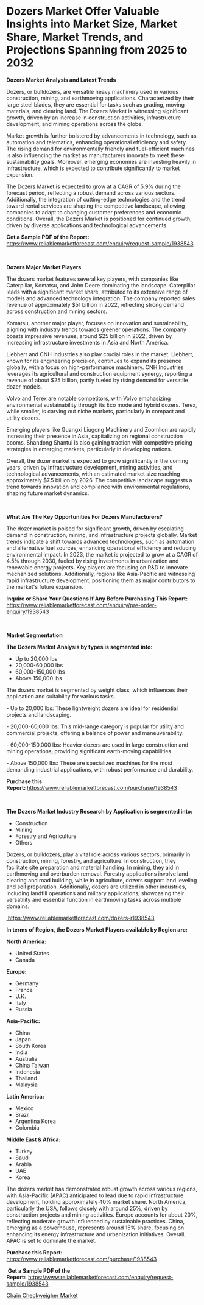 <p><h1>Dozers Market Offer Valuable Insights into Market Size, Market Share, Market Trends, and Projections Spanning from 2025 to 2032</h1></p><p><strong>Dozers Market Analysis and Latest Trends</strong></p>
<p><p>Dozers, or bulldozers, are versatile heavy machinery used in various construction, mining, and earthmoving applications. Characterized by their large steel blades, they are essential for tasks such as grading, moving materials, and clearing land. The Dozers Market is witnessing significant growth, driven by an increase in construction activities, infrastructure development, and mining operations across the globe.</p><p>Market growth is further bolstered by advancements in technology, such as automation and telematics, enhancing operational efficiency and safety. The rising demand for environmentally friendly and fuel-efficient machines is also influencing the market as manufacturers innovate to meet these sustainability goals. Moreover, emerging economies are investing heavily in infrastructure, which is expected to contribute significantly to market expansion.</p><p>The Dozers Market is expected to grow at a CAGR of 5.9% during the forecast period, reflecting a robust demand across various sectors. Additionally, the integration of cutting-edge technologies and the trend toward rental services are shaping the competitive landscape, allowing companies to adapt to changing customer preferences and economic conditions. Overall, the Dozers Market is positioned for continued growth, driven by diverse applications and technological advancements.</p></p>
<p><strong>Get a Sample PDF of the Report:&nbsp;</strong> <a href="https://www.reliablemarketforecast.com/enquiry/request-sample/1938543?utm_campaign=2195&utm_medium=2&utm_source=Github&utm_content=ia&utm_term=20022025&utm_id=dozers">https://www.reliablemarketforecast.com/enquiry/request-sample/1938543</a></p>
<p>&nbsp;</p>
<p><strong>Dozers Major Market Players</strong></p>
<p><p>The dozers market features several key players, with companies like Caterpillar, Komatsu, and John Deere dominating the landscape. Caterpillar leads with a significant market share, attributed to its extensive range of models and advanced technology integration. The company reported sales revenue of approximately $51 billion in 2022, reflecting strong demand across construction and mining sectors.</p><p>Komatsu, another major player, focuses on innovation and sustainability, aligning with industry trends towards greener operations. The company boasts impressive revenues, around $25 billion in 2022, driven by increasing infrastructure investments in Asia and North America.</p><p>Liebherr and CNH Industries also play crucial roles in the market. Liebherr, known for its engineering precision, continues to expand its presence globally, with a focus on high-performance machinery. CNH Industries leverages its agricultural and construction equipment synergy, reporting a revenue of about $25 billion, partly fueled by rising demand for versatile dozer models.</p><p>Volvo and Terex are notable competitors, with Volvo emphasizing environmental sustainability through its Eco mode and hybrid dozers. Terex, while smaller, is carving out niche markets, particularly in compact and utility dozers.</p><p>Emerging players like Guangxi Liugong Machinery and Zoomlion are rapidly increasing their presence in Asia, capitalizing on regional construction booms. Shandong Shantui is also gaining traction with competitive pricing strategies in emerging markets, particularly in developing nations.</p><p>Overall, the dozer market is expected to grow significantly in the coming years, driven by infrastructure development, mining activities, and technological advancements, with an estimated market size reaching approximately $7.5 billion by 2026. The competitive landscape suggests a trend towards innovation and compliance with environmental regulations, shaping future market dynamics.</p></p>
<p>&nbsp;</p>
<p><strong>What Are The Key Opportunities For Dozers Manufacturers?</strong></p>
<p><p>The dozer market is poised for significant growth, driven by escalating demand in construction, mining, and infrastructure projects globally. Market trends indicate a shift towards advanced technologies, such as automation and alternative fuel sources, enhancing operational efficiency and reducing environmental impact. In 2023, the market is projected to grow at a CAGR of 4.5% through 2030, fueled by rising investments in urbanization and renewable energy projects. Key players are focusing on R&D to innovate mechanized solutions. Additionally, regions like Asia-Pacific are witnessing rapid infrastructure development, positioning them as major contributors to the market's future expansion.</p></p>
<p><strong>Inquire or Share Your Questions If Any Before Purchasing This Report:</strong> <a href="https://www.reliablemarketforecast.com/enquiry/pre-order-enquiry/1938543?utm_campaign=2195&utm_medium=2&utm_source=Github&utm_content=ia&utm_term=20022025&utm_id=dozers">https://www.reliablemarketforecast.com/enquiry/pre-order-enquiry/1938543</a></p>
<p>&nbsp;</p>
<p><strong>Market Segmentation</strong></p>
<p><strong>The Dozers Market Analysis by types is segmented into:</strong></p>
<p><ul><li>Up to 20,000 lbs</li><li>20,000-60,000 lbs</li><li>60,000-150,000 lbs</li><li>Above 150,000 lbs</li></ul></p>
<p><p>The dozers market is segmented by weight class, which influences their application and suitability for various tasks. </p><p>- Up to 20,000 lbs: These lightweight dozers are ideal for residential projects and landscaping. </p><p>- 20,000-60,000 lbs: This mid-range category is popular for utility and commercial projects, offering a balance of power and maneuverability.</p><p>- 60,000-150,000 lbs: Heavier dozers are used in large construction and mining operations, providing significant earth-moving capabilities.</p><p>- Above 150,000 lbs: These are specialized machines for the most demanding industrial applications, with robust performance and durability.</p></p>
<p><strong>Purchase this Report:&nbsp;</strong><a href="https://www.reliablemarketforecast.com/purchase/1938543?utm_campaign=2195&utm_medium=2&utm_source=Github&utm_content=ia&utm_term=20022025&utm_id=dozers">https://www.reliablemarketforecast.com/purchase/1938543</a></p>
<p>&nbsp;</p>
<p><strong>The Dozers Market Industry Research by Application is segmented into:</strong></p>
<p><ul><li>Construction</li><li>Mining</li><li>Forestry and Agriculture</li><li>Others</li></ul></p>
<p><p>Dozers, or bulldozers, play a vital role across various sectors, primarily in construction, mining, forestry, and agriculture. In construction, they facilitate site preparation and material handling. In mining, they aid in earthmoving and overburden removal. Forestry applications involve land clearing and road building, while in agriculture, dozers support land leveling and soil preparation. Additionally, dozers are utilized in other industries, including landfill operations and military applications, showcasing their versatility and essential function in earthmoving tasks across multiple domains.</p></p>
<p><a href="https://www.reliablemarketforecast.com/dozers-r1938543?utm_campaign=2195&utm_medium=2&utm_source=Github&utm_content=ia&utm_term=20022025&utm_id=dozers">&nbsp;https://www.reliablemarketforecast.com/dozers-r1938543</a></p>
<p><strong>In terms of Region, the Dozers Market Players available by Region are:</strong></p>
<p>
    <p> <strong> North America: </strong>
        <ul>
            <li>United States</li>
            <li>Canada</li>
        </ul>
        </p> 
    <p> <strong> Europe: </strong>
        <ul>
            <li>Germany</li>
            <li>France</li>
            <li>U.K.</li>
            <li>Italy</li>
            <li>Russia</li>
        </ul>
        </p> 
    <p> <strong> Asia-Pacific: </strong>
        <ul>
            <li>China</li>
            <li>Japan</li>
            <li>South Korea</li>
            <li>India</li>
            <li>Australia</li>
            <li>China Taiwan</li>
            <li>Indonesia</li>
            <li>Thailand</li>
            <li>Malaysia</li>
        </ul>
        </p> 
    <p> <strong> Latin America: </strong>
        <ul>
            <li>Mexico</li>
            <li>Brazil</li>
            <li>Argentina Korea</li>
            <li>Colombia</li>
        </ul>
        </p> 
    <p> <strong> Middle East & Africa: </strong>
        <ul>
            <li>Turkey</li>
            <li>Saudi</li>
            <li>Arabia</li>
            <li>UAE</li>
            <li>Korea</li>
        </ul>
    </p>
    </p>
<p><p>The dozers market has demonstrated robust growth across various regions, with Asia-Pacific (APAC) anticipated to lead due to rapid infrastructure development, holding approximately 40% market share. North America, particularly the USA, follows closely with around 25%, driven by construction projects and mining activities. Europe accounts for about 20%, reflecting moderate growth influenced by sustainable practices. China, emerging as a powerhouse, represents around 15% share, focusing on enhancing its energy infrastructure and urbanization initiatives. Overall, APAC is set to dominate the market.</p></p>
<p><strong>Purchase this Report: </strong><a href="https://www.reliablemarketforecast.com/purchase/1938543?utm_campaign=2195&utm_medium=2&utm_source=Github&utm_content=ia&utm_term=20022025&utm_id=dozers">https://www.reliablemarketforecast.com/purchase/1938543</a></p>
<p>&nbsp;<strong>Get a Sample PDF of the Report:&nbsp;&nbsp;</strong><a href="https://www.reliablemarketforecast.com/enquiry/request-sample/1938543?utm_campaign=2195&utm_medium=2&utm_source=Github&utm_content=ia&utm_term=20022025&utm_id=dozers">https://www.reliablemarketforecast.com/enquiry/request-sample/1938543</a></p>
<p><strong></strong></p>
<p><p><a href="https://github.com/edacruz6/Market-Research-Report-List-1/blob/main/chain-checkweigher-market.md?utm_campaign=2195&utm_medium=2&utm_source=Github&utm_content=ia&utm_term=20022025&utm_id=dozers">Chain Checkweigher Market</a></p></p>